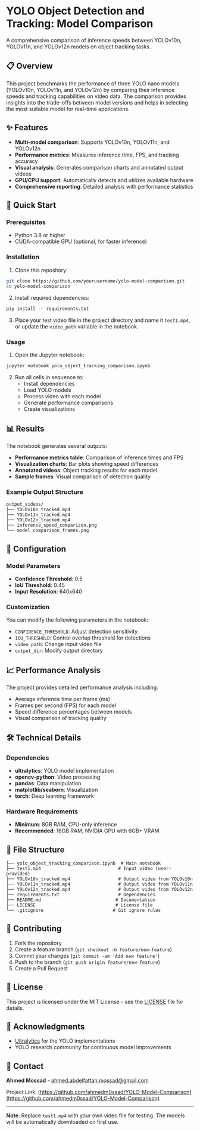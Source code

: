 # YOLO Object Detection and Tracking: Model Comparison

A comprehensive comparison of inference speeds between YOLOv10n, YOLOv11n, and YOLOv12n models on object tracking tasks.

## 📋 Overview

This project benchmarks the performance of three YOLO nano models (YOLOv10n, YOLOv11n, and YOLOv12n) by comparing their inference speeds and tracking capabilities on video data. The comparison provides insights into the trade-offs between model versions and helps in selecting the most suitable model for real-time applications.

## ✨ Features

- **Multi-model comparison**: Supports YOLOv10n, YOLOv11n, and YOLOv12n
- **Performance metrics**: Measures inference time, FPS, and tracking accuracy
- **Visual analysis**: Generates comparison charts and annotated output videos
- **GPU/CPU support**: Automatically detects and utilizes available hardware
- **Comprehensive reporting**: Detailed analysis with performance statistics

## 🚀 Quick Start

### Prerequisites

- Python 3.8 or higher
- CUDA-compatible GPU (optional, for faster inference)

### Installation

1. Clone this repository:
```bash
git clone https://github.com/yourusername/yolo-model-comparison.git
cd yolo-model-comparison
```

2. Install required dependencies:
```bash
pip install -r requirements.txt
```

3. Place your test video file in the project directory and name it `test1.mp4`, or update the `video_path` variable in the notebook.

### Usage

1. Open the Jupyter notebook:
```bash
jupyter notebook yolo_object_tracking_comparison.ipynb
```

2. Run all cells in sequence to:
   - Install dependencies
   - Load YOLO models
   - Process video with each model
   - Generate performance comparisons
   - Create visualizations

## 📊 Results

The notebook generates several outputs:

- **Performance metrics table**: Comparison of inference times and FPS
- **Visualization charts**: Bar plots showing speed differences
- **Annotated videos**: Object tracking results for each model
- **Sample frames**: Visual comparison of detection quality

### Example Output Structure
```
output_videos/
├── YOLOv10n_tracked.mp4
├── YOLOv11n_tracked.mp4
├── YOLOv12n_tracked.mp4
├── inference_speed_comparison.png
└── model_comparison_frames.png
```

## 🔧 Configuration

### Model Parameters
- **Confidence Threshold**: 0.5
- **IoU Threshold**: 0.45
- **Input Resolution**: 640x640

### Customization
You can modify the following parameters in the notebook:
- `CONFIDENCE_THRESHOLD`: Adjust detection sensitivity
- `IOU_THRESHOLD`: Control overlap threshold for detections
- `video_path`: Change input video file
- `output_dir`: Modify output directory

## 📈 Performance Analysis

The project provides detailed performance analysis including:

- Average inference time per frame (ms)
- Frames per second (FPS) for each model
- Speed difference percentages between models
- Visual comparison of tracking quality

## 🛠️ Technical Details

### Dependencies
- **ultralytics**: YOLO model implementation
- **opencv-python**: Video processing
- **pandas**: Data manipulation
- **matplotlib/seaborn**: Visualization
- **torch**: Deep learning framework

### Hardware Requirements
- **Minimum**: 8GB RAM, CPU-only inference
- **Recommended**: 16GB RAM, NVIDIA GPU with 6GB+ VRAM

## 📝 File Structure

```
├── yolo_object_tracking_comparison.ipynb  # Main notebook
├── test1.mp4                             # Input video (user-provided)
├── YOLOv10n_tracked.mp4                  # Output video from YOLOv10n
├── YOLOv11n_tracked.mp4                  # Output video from YOLOv11n
├── YOLOv12n_tracked.mp4                  # Output video from YOLOv12n
├── requirements.txt                      # Dependencies
├── README.md                            # Documentation
├── LICENSE                              # License file
└── .gitignore                          # Git ignore rules
```

## 🤝 Contributing

1. Fork the repository
2. Create a feature branch (`git checkout -b feature/new-feature`)
3. Commit your changes (`git commit -am 'Add new feature'`)
4. Push to the branch (`git push origin feature/new-feature`)
5. Create a Pull Request

## 📄 License

This project is licensed under the MIT License - see the [LICENSE](LICENSE) file for details.

## 🙏 Acknowledgments

- [Ultralytics](https://github.com/ultralytics/ultralytics) for the YOLO implementations
- YOLO research community for continuous model improvements

## 📧 Contact

**Ahmed Mossad** - [ahmed.abdelfattah.mossad@gmail.com](mailto:ahmed.abdelfattah.mossad@gmail.com)

Project Link: [https://github.com/ahmedm0ssad/YOLO-Model-Comparison](https://github.com/ahmedm0ssad/YOLO-Model-Comparison)

---

**Note**: Replace `test1.mp4` with your own video file for testing. The models will be automatically downloaded on first use.
